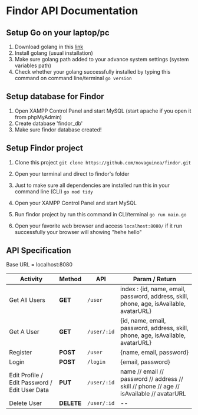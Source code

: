 # Findor API Documentation

## Setup Go on your laptop/pc

1. Download golang in this [link](https://go.dev/dl/)
2. Install golang (usual installation)
3. Make sure golang path added to your advance system settings (system variables path)
4. Check whether your golang successfully installed by typing this command on command line/terminal
`go version`

## Setup database for Findor

1. Open XAMPP Control Panel and start MySQL (start apache if you open it from phpMyAdmin)
2. Create database 'findor_db'
3. Make sure findor database created!

## Setup Findor project

1. Clone this project 
`git clone https://github.com/novaguinea/findor.git`

2. Open your terminal and direct to findor's folder
3. Just to make sure all dependencies are installed run this in your command line (CLI)
`go mod tidy`

4. Open your XAMPP Control Panel and start MySQL
5. Run findor project by run this command in CLI/terminal
`go run main.go`

6. Open your favorite web browser and access `localhost:8080/` if it run successfully your browser will showing "hehe hello"

## API Specification

Base URL = localhost:8080

 Activity | Method | API | Param / Return
---|---|---|---
Get All Users | **GET** | `/user` | index : {id, name, email, password, address, skill, phone, age, isAvailable, avatarURL}
Get A User | **GET** | `/user/:id` | {id, name, email, password, address, skill, phone, age, isAvailable, avatarURL}
Register | **POST** | `/user` | {name, email, password}
Login | **POST** | `/login` | {email, password}
Edit Profile / Edit Password / Edit User Data | **PUT** | `/user/:id` | name // email // password // address // skill // phone // age // isAvailable // avatarURL
Delete User | **DELETE** | `/user/:id` | -- 
